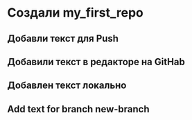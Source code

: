 # Создали my_first_repo

## Добавли текст для Push
## Добавили текст в редакторе на GitHab
## Добавлен текст локально
## Add text for branch new-branch
